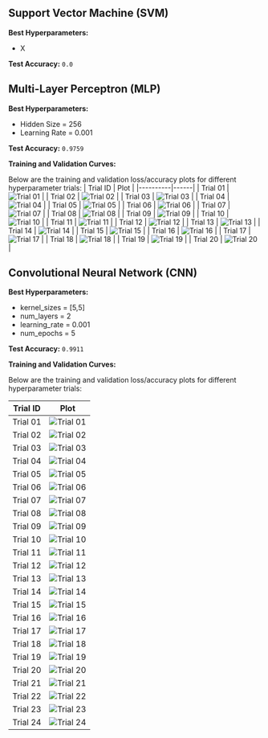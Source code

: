 ##  Support Vector Machine (SVM)

**Best Hyperparameters:**
- X


**Test Accuracy:** `0.0`

## Multi-Layer Perceptron (MLP)
**Best Hyperparameters:**
- Hidden Size = 256
- Learning Rate = 0.001


**Test Accuracy:** `0.9759`


**Training and Validation Curves:**

Below are the training and validation loss/accuracy plots for different hyperparameter trials:
| Trial ID | Plot |
|----------|------|
| Trial 01 | ![Trial 01](mlp/plots/1.png) |
| Trial 02 | ![Trial 02](mlp/plots/2.png) |
| Trial 03 | ![Trial 03](mlp/plots/3.png) |
| Trial 04 | ![Trial 04](mlp/plots/4.png) |
| Trial 05 | ![Trial 05](mlp/plots/5.png) |
| Trial 06 | ![Trial 06](mlp/plots/6.png) |
| Trial 07 | ![Trial 07](mlp/plots/7.png) |
| Trial 08 | ![Trial 08](mlp/plots/8.png) |
| Trial 09 | ![Trial 09](mlp/plots/9.png) |
| Trial 10 | ![Trial 10](mlp/plots/10.png) |
| Trial 11 | ![Trial 11](mlp/plots/11.png) |
| Trial 12 | ![Trial 12](mlp/plots/12.png) |
| Trial 13 | ![Trial 13](mlp/plots/13.png) |
| Trial 14 | ![Trial 14](mlp/plots/14.png) |
| Trial 15 | ![Trial 15](mlp/plots/15.png) |
| Trial 16 | ![Trial 16](mlp/plots/16.png) |
| Trial 17 | ![Trial 17](mlp/plots/17.png) |
| Trial 18 | ![Trial 18](mlp/plots/18.png) |
| Trial 19 | ![Trial 19](mlp/plots/19.png) |
| Trial 20 | ![Trial 20](mlp/plots/20.png) |


## Convolutional Neural Network (CNN)

**Best Hyperparameters:**
- kernel_sizes = [5,5]
- num_layers = 2
- learning_rate = 0.001
- num_epochs = 5

**Test Accuracy:** `0.9911`

**Training and Validation Curves:**

Below are the training and validation loss/accuracy plots for different hyperparameter trials:

| Trial ID | Plot |
|----------|------|
| Trial 01 | ![Trial 01](cnn/plots/trial_1_curves.png) |
| Trial 02 | ![Trial 02](cnn/plots/trial_2_curves.png) |
| Trial 03 | ![Trial 03](cnn/plots/trial_3_curves.png) |
| Trial 04 | ![Trial 04](cnn/plots/trial_4_curves.png) |
| Trial 05 | ![Trial 05](cnn/plots/trial_5_curves.png) |
| Trial 06 | ![Trial 06](cnn/plots/trial_6_curves.png) |
| Trial 07 | ![Trial 07](cnn/plots/trial_7_curves.png) |
| Trial 08 | ![Trial 08](cnn/plots/trial_8_curves.png) |
| Trial 09 | ![Trial 09](cnn/plots/trial_9_curves.png) |
| Trial 10 | ![Trial 10](cnn/plots/trial_10_curves.png) |
| Trial 11 | ![Trial 11](cnn/plots/trial_11_curves.png) |
| Trial 12 | ![Trial 12](cnn/plots/trial_12_curves.png) |
| Trial 13 | ![Trial 13](cnn/plots/trial_13_curves.png) |
| Trial 14 | ![Trial 14](cnn/plots/trial_14_curves.png) |
| Trial 15 | ![Trial 15](cnn/plots/trial_15_curves.png) |
| Trial 16 | ![Trial 16](cnn/plots/trial_16_curves.png) |
| Trial 17 | ![Trial 17](cnn/plots/trial_17_curves.png) |
| Trial 18 | ![Trial 18](cnn/plots/trial_18_curves.png) |
| Trial 19 | ![Trial 19](cnn/plots/trial_19_curves.png) |
| Trial 20 | ![Trial 20](cnn/plots/trial_20_curves.png) |
| Trial 21 | ![Trial 21](cnn/plots/trial_21_curves.png) |
| Trial 22 | ![Trial 22](cnn/plots/trial_22_curves.png) |
| Trial 23 | ![Trial 23](cnn/plots/trial_23_curves.png) |
| Trial 24 | ![Trial 24](cnn/plots/trial_24_curves.png) |
